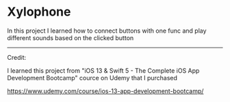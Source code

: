 # Xylophone
In this project I learned how to connect buttons with one func and play different sounds based on the clicked button

----------------------------------
Credit:

I learned this project from "iOS 13 & Swift 5 - The Complete iOS App Development Bootcamp" cource on Udemy that I purchased

https://www.udemy.com/course/ios-13-app-development-bootcamp/
